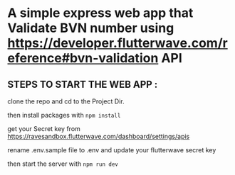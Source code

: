 # A simple express web app that Validate BVN number using https://developer.flutterwave.com/reference#bvn-validation API

## STEPS TO START THE WEB APP :

clone the repo and cd to the Project Dir.

then install packages with `npm install`

get your Secret key from https://ravesandbox.flutterwave.com/dashboard/settings/apis

rename .env.sample file to .env and update your flutterwave secret key

then start the server with `npm run dev`

